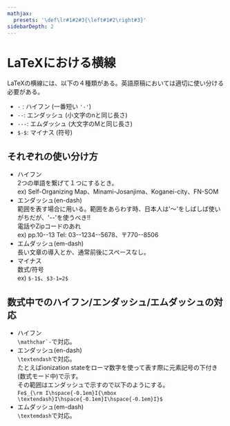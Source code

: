 ```yaml
---
mathjax:
  presets: '\def\lr#1#2#3{\left#1#2\right#3}'
sidebarDepth: 2
---
```


# LaTeXにおける横線

LaTeXの横線には、以下の４種類がある。英語原稿においては適切に使い分ける必要がある。  
- `-` : ハイフン (一番短い `'-'`)
- `--`: エンダッシュ (小文字のnと同じ長さ)
- `---`: エムダッシュ (大文字のMと同じ長さ)
- `$-$`: マイナス (符号)

## それぞれの使い分け方
- ハイフン  
2つの単語を繋げて１つにするとき。  
ex) Self-Organizing Map、Minami-Josanjima、Koganei-city、FN-SOM  
- エンダッシュ(en-dash)  
範囲を表す場合に用いる。範囲をあらわす時、日本人は'～'をしばしば使いがちだが、'--'を使うべき!!  
電話やZipコードのあれ  
ex) pp.10--13 Tel: 03--1234--5678、〒770--8506  
- エムダッシュ(em-dash)  
長い文章の導入とか、通常前後にスペースなし。  
- マイナス  
数式/符号  
ex) `$-1$`、`$3-1=2$`  

## 数式中でのハイフン/エンダッシュ/エムダッシュの対応

- ハイフン  
``\mathchar`-``で対応。
- エンダッシュ(en-dash)  
`\textendash`で対応。  
たとえばionization stateをローマ数字を使って表す際に元素記号の下付き(数式モード中)で示す。  
その範囲はエンダッシュで示すので以下のようにする。  
`Fe$_{\rm I\hspace{-0.1em}I{\mbox \textendash}I\hspace{-0.1em}I\hspace{-0.1em}I}$`  
- エムダッシュ(em-dash)  
`\textemdash`で対応。  


